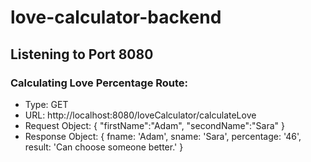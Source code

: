 # love-calculator-backend

## Listening to Port 8080

### Calculating Love Percentage Route:
* Type: GET
* URL: http://localhost:8080/loveCalculator/calculateLove
* Request Object: {
    "firstName":"Adam",
    "secondName":"Sara"
     }
* Response Object: {
  fname: 'Adam',
  sname: 'Sara',
  percentage: '46',
  result: 'Can choose someone better.'
    }

